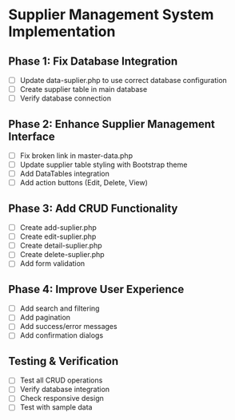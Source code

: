 # Supplier Management System Implementation

## Phase 1: Fix Database Integration
- [ ] Update data-suplier.php to use correct database configuration
- [ ] Create supplier table in main database
- [ ] Verify database connection

## Phase 2: Enhance Supplier Management Interface
- [ ] Fix broken link in master-data.php
- [ ] Update supplier table styling with Bootstrap theme
- [ ] Add DataTables integration
- [ ] Add action buttons (Edit, Delete, View)

## Phase 3: Add CRUD Functionality
- [ ] Create add-suplier.php
- [ ] Create edit-suplier.php
- [ ] Create detail-suplier.php
- [ ] Create delete-suplier.php
- [ ] Add form validation

## Phase 4: Improve User Experience
- [ ] Add search and filtering
- [ ] Add pagination
- [ ] Add success/error messages
- [ ] Add confirmation dialogs

## Testing & Verification
- [ ] Test all CRUD operations
- [ ] Verify database integration
- [ ] Check responsive design
- [ ] Test with sample data
